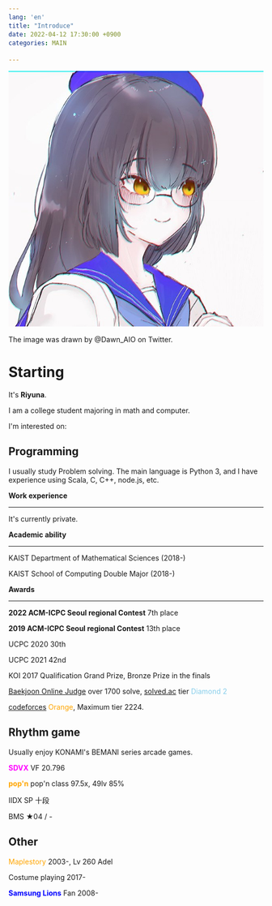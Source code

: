 ```yaml
---
lang: 'en'
title: "Introduce"
date: 2022-04-12 17:30:00 +0900
categories: MAIN

---
```


![owner](/owner.jpg)

The image was drawn by @Dawn_AIO on Twitter. 

# Starting

It's **Riyuna**.

I am a college student majoring in math and computer.

I'm interested on:



## Programming

I usually study Problem solving. The main language is Python 3, and I have experience using Scala, C, C++, node.js, etc.

**Work experience**

--------

It's currently private.

**Academic ability**

-------

KAIST Department of Mathematical Sciences (2018-)

KAIST School of Computing Double Major (2018-)

**Awards**

------

**2022 ACM-ICPC Seoul regional Contest** 7th place

**2019 ACM-ICPC Seoul regional Contest** 13th place

UCPC 2020 30th

UCPC 2021 42nd

KOI 2017 Qualification Grand Prize, Bronze Prize in the finals

[Baekjoon Online Judge](https://www.acmicpc.net/user/runnie0427) over 1700 solve, [solved.ac](https://solved.ac/profile/runnie0427) tier <span style="color:skyblue">Diamond 2</span>

[codeforces](https://codeforces.com/profile/Eunha) <span style="color:orange">Orange</span>, Maximum tier 2224.



## Rhythm game

Usually enjoy KONAMI's BEMANI series arcade games. 

**<span style="color:magenta">SDVX</span>** VF 20.796

**<span style="color:orange">pop'n</span>** pop'n class 97.5x, 49lv 85%

IIDX SP 十段

BMS ★04 / -



## Other

<span style="color:orange">Maplestory</span> 2003-, Lv 260 Adel

Costume playing 2017-

**<span style="color:blue">Samsung Lions</span>** Fan 2008-

